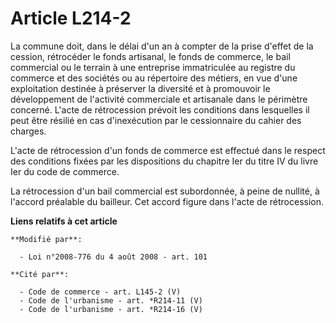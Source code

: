 # Article L214-2

La commune doit, dans le délai d'un an à compter de la prise d'effet de la cession, rétrocéder le fonds artisanal, le fonds
de commerce, le bail commercial ou le terrain à une entreprise immatriculée au registre du commerce et des sociétés ou au
répertoire des métiers, en vue d'une exploitation destinée à préserver la diversité et à promouvoir le développement de
l'activité commerciale et artisanale dans le périmètre concerné. L'acte de rétrocession prévoit les conditions dans
lesquelles il peut être résilié en cas d'inexécution par le cessionnaire du cahier des charges.

L'acte de rétrocession d'un fonds de commerce est effectué dans le respect des conditions fixées par les dispositions du
chapitre Ier du titre IV du livre Ier du code de commerce.

La rétrocession d'un bail commercial est subordonnée, à peine de nullité, à l'accord préalable du bailleur. Cet accord figure
dans l'acte de rétrocession.

**Liens relatifs à cet article**

	**Modifié par**:

	  - Loi n°2008-776 du 4 août 2008 - art. 101

	**Cité par**:

	  - Code de commerce - art. L145-2 (V)
	  - Code de l'urbanisme - art. *R214-11 (V)
	  - Code de l'urbanisme - art. *R214-16 (V)
